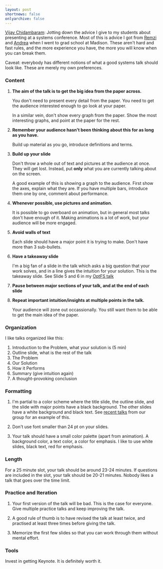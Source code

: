 ```yaml
---
layout: post
shortnews: false
onlyarchive: false
---
```

    
[Vijay Chidambaram](http://www.cs.utexas.edu/~vijay/): Jotting down
the advice I give to my students about presenting at a systems
conference. Most of this is advice I got from
[Remzi](http://pages.cs.wisc.edu/~remzi/) and
[Andrea](http://pages.cs.wisc.edu/~dusseau/) when I went to grad
school at Madison. These aren't hard and fast rules, and the more
experience you have, the more you will know when you can break them.

Caveat: everybody has different notions of what a good systems talk
should look like. These are merely my own preferences. 
    
### Content
    
1. **The aim of the talk is to get the big idea from the paper across.**

   You don't need to present every detail from the paper. You need to
   get the audience interested enough to go look at your paper.

    In a similar vein, don't show every graph from the paper.  Show
    the most interesting graphs, and point at the paper for the rest.
    
2. **Remember your audience hasn't been thinking about this for as long as you have.**

    Build up material as you go, introduce definitions and terms.

3. **Build up your slide**

    Don't throw a whole out of text and pictures at the audience at
    once. They will get lost. Instead, put **only** what you are
    currently talking about on the screen.

    A good example of this is showing a graph to the audience. First
    show the axes, explain what they are. If you have multiple bars,
    introduce them one by one, comment about performance.

4. **Whenever possible, use pictures and animation.**

    It is possible to go overboard on animation, but in general most
    talks don't have enough of it. Making animations is a lot of work,
    but your audience will be more engaged.

5. **Avoid walls of text**

    Each slide should have a major point it is trying to make. Don't
    have more than 3 sub-bullets.

6. **Have a takeaway slide**

    I'm a big fan of a slide in the talk which asks a big question
    that your work solves, and in a line gives the intuition for your
    solution. This is the takeaway slide. See Slide 5 and 6 in my [OptFS talk](http://research.cs.wisc.edu/adsl/Publications/optfs-sosp13-slides.pdf)

7. **Pause between major sections of your talk, and at the end of each slide**

8.  **Repeat important intuition/insights at multiple points in the talk.**

    Your audience will zone out occassionally. You still want them to
    be able to get the main idea of the paper.
     
### Organization

I like talks organized like this:
1. Introduction to the Problem, what your solution is (5 min)
2. Outline slide, what is the rest of the talk
3. The Problem
4. Our Solution
5. How it Performs
6. Summary (give intuition again)
7. A thought-provoking conclusion
                    
### Formatting

1. I'm partial to a color scheme where the title slide, the outline
slide, and the slide with major points have a black background. The
other slides have a white background and black text. See [recent
talks](http://www.cs.utexas.edu/~vijay/papers/hotstorage17-crashmonkey-slides.pdf)
from our group for an example of this.

2. Don't use font smaller than 24 pt on your slides. 

3. Your talk should have a small color palette (apart from
animation). A background color, a text color, a color for emphasis. I
like to use white slides, black text, red for emphasis.
    
### Length

For a 25 minute slot, your talk should be around 23-24 minutes. If
questions are included in the slot, your talk should be 20-21
minutes. Nobody likes a talk that goes over the time limit.
    
### Practice and Iteration

1. Your first version of the talk will be bad. This is the case for
everyone. Give multiple practice talks and keep improving the talk.

2. A good rule of thumb is to have revised the talk at least twice,
and practised at least three times before giving the talk.

3. Memorize the first few slides so that you can work through them
without mental effort.
        
### Tools

Invest in getting Keynote. It is definitely worth it.